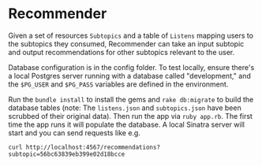 # Recommender

Given a set of resources `Subtopics` and a table of `Listens` mapping users to the subtopics they consumed, Recommender can take an input subtopic and output recommendations for other subtopics relevant to the user.

Database configuration is in the config folder. To test locally, ensure there's a local Postgres server running with a database called "development," and the `$PG_USER` and `$PG_PASS` variables are defined in the environment.

Run the `bundle install` to install the gems and `rake db:migrate` to build the database tables (note: The `listens.json` and `subtopics.json` have been scrubbed of their original data). Then run the app via `ruby app.rb`. The first time the app runs it will populate the database. A local Sinatra server will start and you can send requests like e.g.

```text
curl http://localhost:4567/recommendations?subtopic=56bc63839eb399e02d18bcce
```
